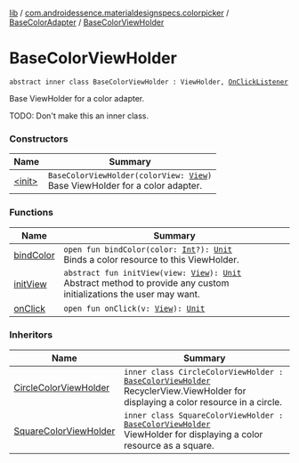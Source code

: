 [lib](../../../index.md) / [com.androidessence.materialdesignspecs.colorpicker](../../index.md) / [BaseColorAdapter](../index.md) / [BaseColorViewHolder](./index.md)

# BaseColorViewHolder

`abstract inner class BaseColorViewHolder : ViewHolder, `[`OnClickListener`](https://developer.android.com/reference/android/view/View/OnClickListener.html)

Base ViewHolder for a color adapter.

TODO: Don't make this an inner class.

### Constructors

| Name | Summary |
|---|---|
| [&lt;init&gt;](-init-.md) | `BaseColorViewHolder(colorView: `[`View`](https://developer.android.com/reference/android/view/View.html)`)`<br>Base ViewHolder for a color adapter. |

### Functions

| Name | Summary |
|---|---|
| [bindColor](bind-color.md) | `open fun bindColor(color: `[`Int`](https://kotlinlang.org/api/latest/jvm/stdlib/kotlin/-int/index.html)`?): `[`Unit`](https://kotlinlang.org/api/latest/jvm/stdlib/kotlin/-unit/index.html)<br>Binds a color resource to this ViewHolder. |
| [initView](init-view.md) | `abstract fun initView(view: `[`View`](https://developer.android.com/reference/android/view/View.html)`): `[`Unit`](https://kotlinlang.org/api/latest/jvm/stdlib/kotlin/-unit/index.html)<br>Abstract method to provide any custom initializations the user may want. |
| [onClick](on-click.md) | `open fun onClick(v: `[`View`](https://developer.android.com/reference/android/view/View.html)`): `[`Unit`](https://kotlinlang.org/api/latest/jvm/stdlib/kotlin/-unit/index.html) |

### Inheritors

| Name | Summary |
|---|---|
| [CircleColorViewHolder](../../-circle-color-adapter/-circle-color-view-holder/index.md) | `inner class CircleColorViewHolder : `[`BaseColorViewHolder`](./index.md)<br>RecyclerView.ViewHolder for displaying a color resource in a circle. |
| [SquareColorViewHolder](../../-square-color-adapter/-square-color-view-holder/index.md) | `inner class SquareColorViewHolder : `[`BaseColorViewHolder`](./index.md)<br>ViewHolder for displaying a color resource as a square. |
